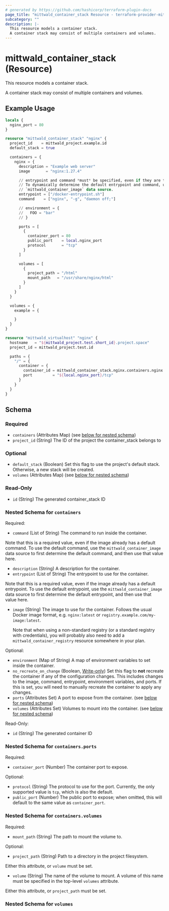```yaml
---
# generated by https://github.com/hashicorp/terraform-plugin-docs
page_title: "mittwald_container_stack Resource - terraform-provider-mittwald"
subcategory: ""
description: |-
  This resource models a container stack.
  A container stack may consist of multiple containers and volumes.
---
```


# mittwald_container_stack (Resource)

This resource models a container stack.

A container stack may consist of multiple containers and volumes.

## Example Usage

```terraform
locals {
  nginx_port = 80
}

resource "mittwald_container_stack" "nginx" {
  project_id    = mittwald_project.example.id
  default_stack = true

  containers = {
    nginx = {
      description = "Example web server"
      image       = "nginx:1.27.4"

      // entrypoint and command *must* be specified, even if they are the defaults.
      // To dynamically determine the default entrypoint and command, use the
      // `mittwald_container_image` data source.
      entrypoint = ["/docker-entrypoint.sh"]
      command    = ["nginx", "-g", "daemon off;"]

      // environment = {
      //   FOO = "bar"
      // }

      ports = [
        {
          container_port = 80
          public_port    = local.nginx_port
          protocol       = "tcp"
        }
      ]

      volumes = [
        {
          project_path = "/html"
          mount_path   = "/usr/share/nginx/html"
        }
      ]
    }
  }

  volumes = {
    example = {

    }
  }
}

resource "mittwald_virtualhost" "nginx" {
  hostname   = "${mittwald_project.test.short_id}.project.space"
  project_id = mittwald_project.test.id

  paths = {
    "/" = {
      container = {
        container_id = mittwald_container_stack.nginx.containers.nginx.id
        port         = "${local.nginx_port}/tcp"
      }
    }
  }
}
```

<!-- schema generated by tfplugindocs -->
## Schema

### Required

- `containers` (Attributes Map) (see [below for nested schema](#nestedatt--containers))
- `project_id` (String) The ID of the project the container_stack belongs to

### Optional

- `default_stack` (Boolean) Set this flag to use the project's default stack. Otherwise, a new stack will be created.
- `volumes` (Attributes Map) (see [below for nested schema](#nestedatt--volumes))

### Read-Only

- `id` (String) The generated container_stack ID

<a id="nestedatt--containers"></a>
### Nested Schema for `containers`

Required:

- `command` (List of String) The command to run inside the container.

Note that this is a required value, even if the image already has a default command. To use the default command, use the `mittwald_container_image` data source to first determine the default command, and then use that value here.
- `description` (String) A description for the container.
- `entrypoint` (List of String) The entrypoint to use for the container.

Note that this is a required value, even if the image already has a default entrypoint. To use the default entrypoint, use the `mittwald_container_image` data source to first determine the default entrypoint, and then use that value here.
- `image` (String) The image to use for the container. Follows the usual Docker image format, e.g. `nginx:latest` or `registry.example.com/my-image:latest`.

  Note that when using a non-standard registry (or a standard registry with credentials), you will probably also need to add a `mittwald_container_registry` resource somewhere in your plan.

Optional:

- `environment` (Map of String) A map of environment variables to set inside the container.
- `no_recreate_on_change` (Boolean, [Write-only](https://developer.hashicorp.com/terraform/language/resources/ephemeral#write-only-arguments)) Set this flag to **not** recreate the container if any of the configuration changes. This includes changes to the image, command, entrypoint, environment variables, and ports. If this is set, you will need to manually recreate the container to apply any changes.
- `ports` (Attributes Set) A port to expose from the container. (see [below for nested schema](#nestedatt--containers--ports))
- `volumes` (Attributes Set) Volumes to mount into the container. (see [below for nested schema](#nestedatt--containers--volumes))

Read-Only:

- `id` (String) The generated container ID

<a id="nestedatt--containers--ports"></a>
### Nested Schema for `containers.ports`

Required:

- `container_port` (Number) The container port to expose.

Optional:

- `protocol` (String) The protocol to use for the port. Currently, the only supported value is `tcp`, which is also the default.
- `public_port` (Number) The public port to expose; when omitted, this will default to the same value as `container_port`.


<a id="nestedatt--containers--volumes"></a>
### Nested Schema for `containers.volumes`

Required:

- `mount_path` (String) The path to mount the volume to.

Optional:

- `project_path` (String) Path to a directory in the project filesystem.

Either this attribute, or `volume` must be set.
- `volume` (String) The name of the volume to mount. A volume of this name must be specified in the top-level `volumes` attribute.

Either this attribute, or `project_path` must be set.



<a id="nestedatt--volumes"></a>
### Nested Schema for `volumes`
